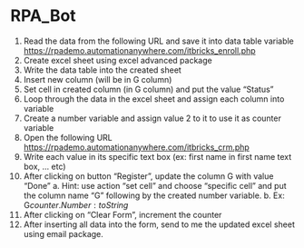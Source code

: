 # RPA_Bot
1. Read the data from the following URL and save it into data table variable
https://rpademo.automationanywhere.com/itbricks_enroll.php
2. Create excel sheet using excel advanced package
3. Write the data table into the created sheet
4. Insert new column (will be in G column)
5. Set cell in created column (in G column) and put the value “Status”
6. Loop through the data in the excel sheet and assign each column into variable
7. Create a number variable and assign value 2 to it to use it as counter variable
8. Open the following URL
https://rpademo.automationanywhere.com/itbricks_crm.php
9. Write each value in its specific text box (ex: first name in first name text box, … etc)
10. After clicking on button “Register”, update the column G with value “Done”
a. Hint: use action “set cell” and choose “specific cell” and put the column name “G”
following by the created number variable.
b. Ex: G$counter.Number:toString$
11. After clicking on “Clear Form”, increment the counter
12. After inserting all data into the form, send to me the updated excel sheet using email package.
